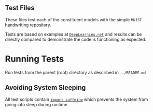 Test Files
---

These files test each of the constituent models with the simple `MNIST` handwriting repository.

Tests are based on examples at [`DeepLearning.net`](http://deeplearning.net/tutorial/) and results can be directly compared to demonstrate the code is functioning as expected.

# Running Tests
Run tests from the parent (root) directory as described in `../README.md`

## Avoiding System Sleeping
All test scripts contain [`import caffeine`](https://pypi.python.org/pypi/caffeine/0.2) which prevents the system from going into sleep during runtime.